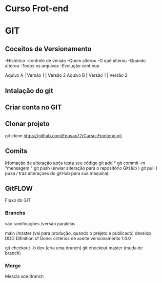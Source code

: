 # Curso  Frot-end

# GIT 
## Coceitos de Versionamento
-Histórico
-controle de versão
-Quem alterou
-O quê alterou
-Quando alterou
-Todos os arquivos
-Evolução continua

Aquivo A | Versão 1 | Versão 2
Aquivo B | Versão 1 | Versão 2

## Intalação do  git 

## Criar conta no GIT

## Clonar projeto
git clone https://github.com/Edusax77/Curso-Frontend.git

## Comits
Irfomação de alteração 
após testa seu código
git add *
git commit -m "mensagem "
git push (enviar  alteração para o repositório GitHub )
git pull ( puxa / traz alteraçoes do gitHub para sua máquina)

## GitFLOW
Fluxo do GIT
### Branchs
são ramificações /versão paralelas

main /master (vai para produção, quando o prejeto é publicado)
develop
DDO Difinition of Done: critérios de aceite
versionamento 1.0.0

git checkout -b dev (cria uma branch)
git checkout master (muda de branch) 
### Merge
Mescla sde Branch